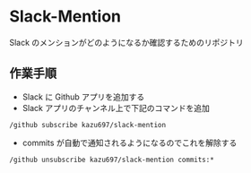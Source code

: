 # Slack-Mention

Slack のメンションがどのようになるか確認するためのリポジトリ

## 作業手順

- Slack に Github アプリを追加する
- Slack アプリのチャンネル上で下記のコマンドを追加

`/github subscribe kazu697/slack-mention`

- commits が自動で通知されるようになるのでこれを解除する

`/github unsubscribe kazu697/slack-mention commits:*`

